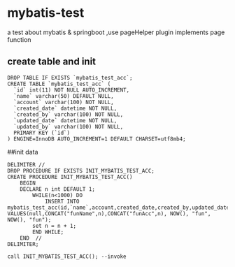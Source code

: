 # mybatis-test
a test about mybatis & springboot ,use pageHelper plugin implements page function


## create table and init 
```
DROP TABLE IF EXISTS `mybatis_test_acc`;
CREATE TABLE `mybatis_test_acc` (
  `id` int(11) NOT NULL AUTO_INCREMENT,
  `name` varchar(50) DEFAULT NULL,
  `account` varchar(100) NOT NULL,
  `created_date` datetime NOT NULL,
  `created_by` varchar(100) NOT NULL,
  `updated_date` datetime NOT NULL,
  `updated_by` varchar(100) NOT NULL,
  PRIMARY KEY (`id`)
) ENGINE=InnoDB AUTO_INCREMENT=1 DEFAULT CHARSET=utf8mb4;
```

##init data
```
DELIMITER //
DROP PROCEDURE IF EXISTS INIT_MYBATIS_TEST_ACC;
CREATE PROCEDURE INIT_MYBATIS_TEST_ACC()
    BEGIN
    DECLARE n int DEFAULT 1;
        WHILE(n<1000) DO
            INSERT INTO mybatis_test_acc(id,`name`,account,created_date,created_by,updated_date,updated_by) VALUES(null,CONCAT("funName",n),CONCAT("funAcc",n), NOW(), "fun", NOW(), "fun");  
        set n = n + 1;
        END WHILE;
    END  //
DELIMITER;

call INIT_MYBATIS_TEST_ACC(); --invoke
```

